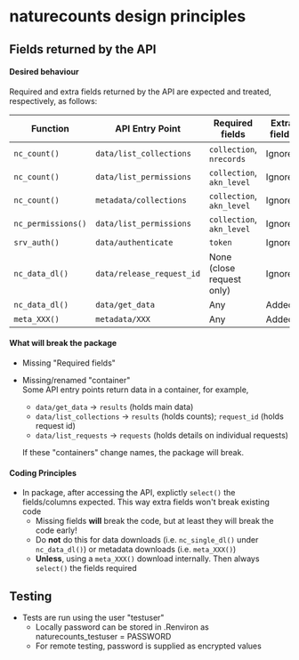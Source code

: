 # naturecounts design principles

## Fields returned by the API

#### Desired behaviour
Required and extra fields returned by the API are expected and treated, respectively, as follows:

Function           | API Entry Point           | Required fields            | Extra fields
------------------ |-------------------------- | -------------------------- | ------------
`nc_count()`       | `data/list_collections`   |  `collection`, `nrecords`  | Ignored
`nc_count()`       | `data/list_permissions`   |  `collection`, `akn_level` | Ignored
`nc_count()`       | `metadata/collections`    |  `collection`, `akn_level` | Ignored
`nc_permissions()` | `data/list_permissions`   |  `collection`, `akn_level` | Ignored
`srv_auth()`       | `data/authenticate`       |  `token`                   | Ignored
`nc_data_dl()`     | `data/release_request_id` |  None (close request only) | Ignored
`nc_data_dl()`     | `data/get_data`           |  Any                       | Added
`meta_XXX()`       | `metadata/XXX`            |  Any                       | Added

#### What will break the package
- Missing "Required fields" 
- Missing/renamed "container"  
  Some API entry points return data in a container, for example, 
  
  - `data/get_data` -> `results` (holds main data)
  - `data/list_collections` -> `results` (holds counts); `request_id` (holds request id)
  - `data/list_requests` -> `requests` (holds details on individual requests)

  If these "containers" change names, the package will break.

#### Coding Principles
- In package, after accessing the API, explictly `select()` the fields/columns expected. This way extra fields won't break existing code 
  - Missing fields **will** break the code, but at least they will break the code early!
  - Do **not** do this for data downloads (i.e. `nc_single_dl()` under `nc_data_dl()`) or metadata downloads (i.e. `meta_XXX()`)
  - **Unless**, using a `meta_XXX()` download internally. Then always `select()` the fields required

## Testing
- Tests are run using the user "testuser"
  - Locally password can be stored in .Renviron as naturecounts_testuser = PASSWORD
  - For remote testing, password is supplied as encrypted values
